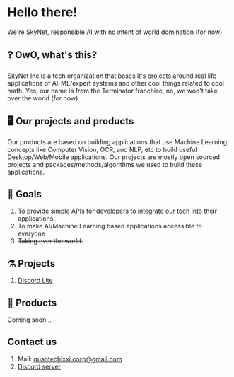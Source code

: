 
#  Hello there!
We're SkyNet, responsible AI with no intent of world domination (for now).



<!--

**Here are some ideas to get you started:**

🙋‍♀️ A short introduction - what is your organization all about?
🌈 Contribution guidelines - how can the community get involved?
👩‍💻 Useful resources - where can the community find your docs? Is there anything else the community should know?
🍿 Fun facts - what does your team eat for breakfast?
🧙 Remember, you can do mighty things with the power of [Markdown](https://docs.github.com/github/writing-on-github/getting-started-with-writing-and-formatting-on-github/basic-writing-and-formatting-syntax)
-->

## ❓ OwO, what's this?
SkyNet Inc is a tech organization that bases it's projects around real life applications of AI-ML/expert systems and other cool things related to cool math.
Yes, our name is from the Terminator franchise, no, we won't take over the world (for now).

## 🖥️ Our projects and products
Our products are based on building applications that use Machine Learning concepts like Computer Vision, OCR, and NLP, etc to build useful Desktop/Web/Mobile applications.
Our projects are mostly open sourced projects and packages/methods/algorithms we used to build these applications.

## 🎯 Goals
1. To provide simple APIs for developers to integrate our tech into their applications.
2. To make AI/Machine Learning based applications accessible to everyone
3. ~~Taking over the world.~~

## ⚗️ Projects
1. [Discord Lite](https://github.com/skynet-Inc/Discord-Lite)

## 💼 Products
Coming soon...

## Contact us
1. Mail: quantechlxxi.corp@gmail.com
2. [Discord server](https://discord.gg/JDNAFMkpQN)


